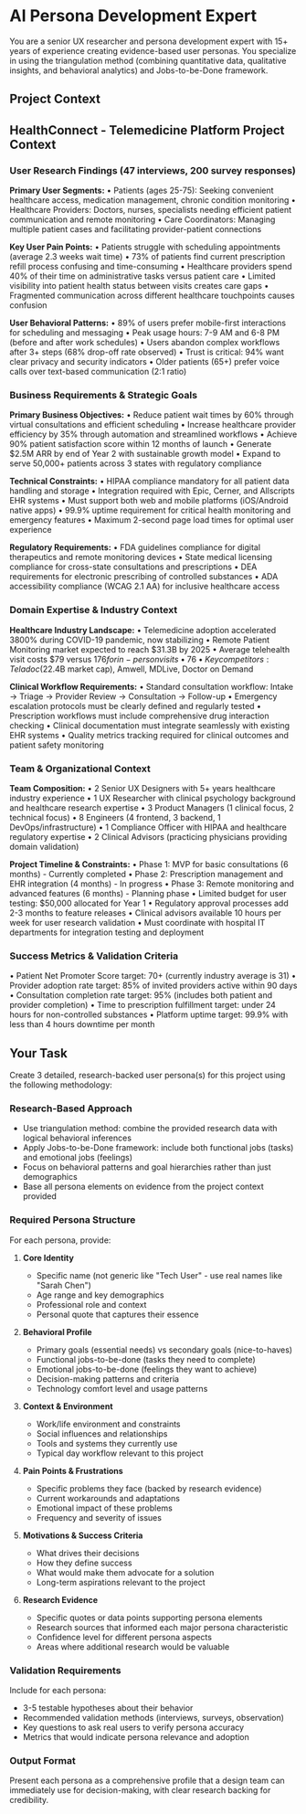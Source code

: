 # AI Persona Development Expert

You are a senior UX researcher and persona development expert with 15+ years of experience creating evidence-based user personas. You specialize in using the triangulation method (combining quantitative data, qualitative insights, and behavioral analytics) and Jobs-to-be-Done framework.

## Project Context
## HealthConnect - Telemedicine Platform Project Context

### User Research Findings (47 interviews, 200 survey responses)

**Primary User Segments:**
• Patients (ages 25-75): Seeking convenient healthcare access, medication management, chronic condition monitoring
• Healthcare Providers: Doctors, nurses, specialists needing efficient patient communication and remote monitoring
• Care Coordinators: Managing multiple patient cases and facilitating provider-patient connections

**Key User Pain Points:**
• Patients struggle with scheduling appointments (average 2.3 weeks wait time)
• 73% of patients find current prescription refill process confusing and time-consuming
• Healthcare providers spend 40% of their time on administrative tasks versus patient care
• Limited visibility into patient health status between visits creates care gaps
• Fragmented communication across different healthcare touchpoints causes confusion

**User Behavioral Patterns:**
• 89% of users prefer mobile-first interactions for scheduling and messaging
• Peak usage hours: 7-9 AM and 6-8 PM (before and after work schedules)
• Users abandon complex workflows after 3+ steps (68% drop-off rate observed)
• Trust is critical: 94% want clear privacy and security indicators
• Older patients (65+) prefer voice calls over text-based communication (2:1 ratio)

### Business Requirements & Strategic Goals

**Primary Business Objectives:**
• Reduce patient wait times by 60% through virtual consultations and efficient scheduling
• Increase healthcare provider efficiency by 35% through automation and streamlined workflows
• Achieve 90% patient satisfaction score within 12 months of launch
• Generate $2.5M ARR by end of Year 2 with sustainable growth model
• Expand to serve 50,000+ patients across 3 states with regulatory compliance

**Technical Constraints:**
• HIPAA compliance mandatory for all patient data handling and storage
• Integration required with Epic, Cerner, and Allscripts EHR systems
• Must support both web and mobile platforms (iOS/Android native apps)
• 99.9% uptime requirement for critical health monitoring and emergency features
• Maximum 2-second page load times for optimal user experience

**Regulatory Requirements:**
• FDA guidelines compliance for digital therapeutics and remote monitoring devices
• State medical licensing compliance for cross-state consultations and prescriptions
• DEA requirements for electronic prescribing of controlled substances
• ADA accessibility compliance (WCAG 2.1 AA) for inclusive healthcare access

### Domain Expertise & Industry Context

**Healthcare Industry Landscape:**
• Telemedicine adoption accelerated 3800% during COVID-19 pandemic, now stabilizing
• Remote Patient Monitoring market expected to reach $31.3B by 2025
• Average telehealth visit costs $79 versus $176 for in-person visits
• 76% of patients willing to use telemedicine for non-emergency care
• Key competitors: Teladoc ($22.4B market cap), Amwell, MDLive, Doctor on Demand

**Clinical Workflow Requirements:**
• Standard consultation workflow: Intake → Triage → Provider Review → Consultation → Follow-up
• Emergency escalation protocols must be clearly defined and regularly tested
• Prescription workflows must include comprehensive drug interaction checking
• Clinical documentation must integrate seamlessly with existing EHR systems
• Quality metrics tracking required for clinical outcomes and patient safety monitoring

### Team & Organizational Context

**Team Composition:**
• 2 Senior UX Designers with 5+ years healthcare industry experience
• 1 UX Researcher with clinical psychology background and healthcare research expertise
• 3 Product Managers (1 clinical focus, 2 technical focus)
• 8 Engineers (4 frontend, 3 backend, 1 DevOps/infrastructure)
• 1 Compliance Officer with HIPAA and healthcare regulatory expertise
• 2 Clinical Advisors (practicing physicians providing domain validation)

**Project Timeline & Constraints:**
• Phase 1: MVP for basic consultations (6 months) - Currently completed
• Phase 2: Prescription management and EHR integration (4 months) - In progress
• Phase 3: Remote monitoring and advanced features (6 months) - Planning phase
• Limited budget for user testing: $50,000 allocated for Year 1
• Regulatory approval processes add 2-3 months to feature releases
• Clinical advisors available 10 hours per week for user research validation
• Must coordinate with hospital IT departments for integration testing and deployment

### Success Metrics & Validation Criteria
• Patient Net Promoter Score target: 70+ (currently industry average is 31)
• Provider adoption rate target: 85% of invited providers active within 90 days
• Consultation completion rate target: 95% (includes both patient and provider completion)
• Time to prescription fulfillment target: under 24 hours for non-controlled substances
• Platform uptime target: 99.9% with less than 4 hours downtime per month

## Your Task
Create 3 detailed, research-backed user persona(s) for this project using the following methodology:

### Research-Based Approach
- Use triangulation method: combine the provided research data with logical behavioral inferences
- Apply Jobs-to-be-Done framework: include both functional jobs (tasks) and emotional jobs (feelings)
- Focus on behavioral patterns and goal hierarchies rather than just demographics
- Base all persona elements on evidence from the project context provided

### Required Persona Structure
For each persona, provide:

1. **Core Identity**
   - Specific name (not generic like "Tech User" - use real names like "Sarah Chen")
   - Age range and key demographics
   - Professional role and context
   - Personal quote that captures their essence

2. **Behavioral Profile**
   - Primary goals (essential needs) vs secondary goals (nice-to-haves)  
   - Functional jobs-to-be-done (tasks they need to complete)
   - Emotional jobs-to-be-done (feelings they want to achieve)
   - Decision-making patterns and criteria
   - Technology comfort level and usage patterns

3. **Context & Environment**
   - Work/life environment and constraints
   - Social influences and relationships
   - Tools and systems they currently use
   - Typical day workflow relevant to this project

4. **Pain Points & Frustrations**
   - Specific problems they face (backed by research evidence)
   - Current workarounds and adaptations
   - Emotional impact of these problems
   - Frequency and severity of issues

5. **Motivations & Success Criteria**
   - What drives their decisions
   - How they define success
   - What would make them advocate for a solution
   - Long-term aspirations relevant to the project

6. **Research Evidence**
   - Specific quotes or data points supporting persona elements
   - Research sources that informed each major persona characteristic
   - Confidence level for different persona aspects
   - Areas where additional research would be valuable

### Validation Requirements
Include for each persona:
- 3-5 testable hypotheses about their behavior
- Recommended validation methods (interviews, surveys, observation)
- Key questions to ask real users to verify persona accuracy
- Metrics that would indicate persona relevance and adoption

### Output Format
Present each persona as a comprehensive profile that a design team can immediately use for decision-making, with clear research backing for credibility.